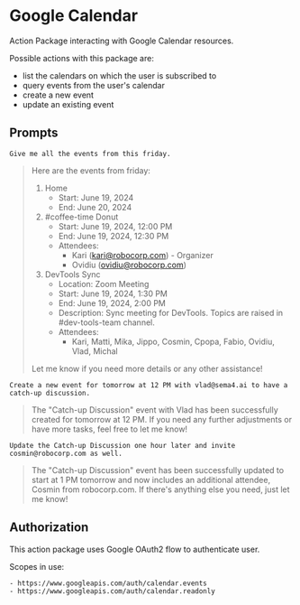 # Google Calendar

Action Package interacting with Google Calendar resources.

Possible actions with this package are:

- list the calendars on which the user is subscribed to
- query events from the user's calendar
- create a new event
- update an existing event

## Prompts

```
Give me all the events from this friday.
```

> Here are the events from friday:
> 
> 1. Home
>    * Start: June 19, 2024
>    * End: June 20, 2024
> 2. #coffee-time Donut
>    * Start: June 19, 2024, 12:00 PM
>    * End: June 19, 2024, 12:30 PM
>    * Attendees:
>        * Kari (kari@robocorp.com) - Organizer
>        * Ovidiu (ovidiu@robocorp.com)
> 3. DevTools Sync
>    * Location: Zoom Meeting
>    * Start: June 19, 2024, 1:30 PM
>    * End: June 19, 2024, 2:00 PM
>    * Description: Sync meeting for DevTools. Topics are raised in #dev-tools-team channel.
>    * Attendees:
>      * Kari, Matti, Mika, Jippo, Cosmin, Cpopa, Fabio, Ovidiu, Vlad, Michal
>      
> Let me know if you need more details or any other assistance!

```
Create a new event for tomorrow at 12 PM with vlad@sema4.ai to have a catch-up discussion.
```

> The "Catch-up Discussion" event with Vlad has been successfully created for tomorrow at 12 PM. If you need any further adjustments or have more tasks, feel free to let me know!

```
Update the Catch-up Discussion one hour later and invite cosmin@robocorp.com as well.
```

> The "Catch-up Discussion" event has been successfully updated to start at 1 PM tomorrow and now includes an additional attendee, Cosmin from robocorp.com. If there's anything else you need, just let me know!


## Authorization

This action package uses Google OAuth2 flow to authenticate user.

Scopes in use:

    - https://www.googleapis.com/auth/calendar.events
    - https://www.googleapis.com/auth/calendar.readonly